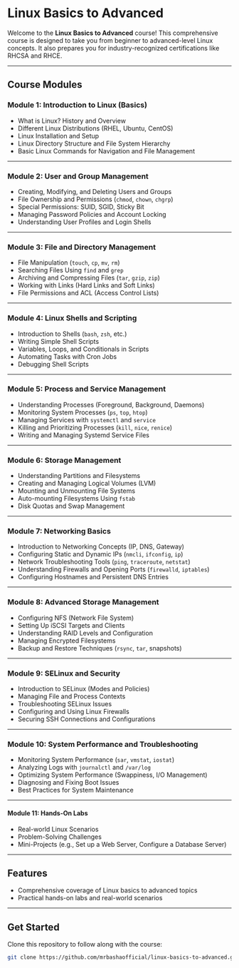 # Linux Basics to Advanced

Welcome to the **Linux Basics to Advanced** course! This comprehensive course is designed to take you from beginner to advanced-level Linux concepts. It also prepares you for industry-recognized certifications like RHCSA and RHCE.

---

## **Course Modules**

### **Module 1: Introduction to Linux (Basics)**
- What is Linux? History and Overview  
- Different Linux Distributions (RHEL, Ubuntu, CentOS)  
- Linux Installation and Setup  
- Linux Directory Structure and File System Hierarchy  
- Basic Linux Commands for Navigation and File Management  

---

### **Module 2: User and Group Management**
- Creating, Modifying, and Deleting Users and Groups  
- File Ownership and Permissions (`chmod`, `chown`, `chgrp`)  
- Special Permissions: SUID, SGID, Sticky Bit  
- Managing Password Policies and Account Locking  
- Understanding User Profiles and Login Shells  

---

### **Module 3: File and Directory Management**
- File Manipulation (`touch`, `cp`, `mv`, `rm`)  
- Searching Files Using `find` and `grep`  
- Archiving and Compressing Files (`tar`, `gzip`, `zip`)  
- Working with Links (Hard Links and Soft Links)  
- File Permissions and ACL (Access Control Lists)  

---

### **Module 4: Linux Shells and Scripting**
- Introduction to Shells (`bash`, `zsh`, etc.)  
- Writing Simple Shell Scripts  
- Variables, Loops, and Conditionals in Scripts  
- Automating Tasks with Cron Jobs  
- Debugging Shell Scripts  

---

### **Module 5: Process and Service Management**
- Understanding Processes (Foreground, Background, Daemons)  
- Monitoring System Processes (`ps`, `top`, `htop`)  
- Managing Services with `systemctl` and `service`  
- Killing and Prioritizing Processes (`kill`, `nice`, `renice`)  
- Writing and Managing Systemd Service Files  

---

### **Module 6: Storage Management**
- Understanding Partitions and Filesystems  
- Creating and Managing Logical Volumes (LVM)  
- Mounting and Unmounting File Systems  
- Auto-mounting Filesystems Using `fstab`  
- Disk Quotas and Swap Management  

---

### **Module 7: Networking Basics**
- Introduction to Networking Concepts (IP, DNS, Gateway)  
- Configuring Static and Dynamic IPs (`nmcli`, `ifconfig`, `ip`)  
- Network Troubleshooting Tools (`ping`, `traceroute`, `netstat`)  
- Understanding Firewalls and Opening Ports (`firewalld`, `iptables`)  
- Configuring Hostnames and Persistent DNS Entries  

---

### **Module 8: Advanced Storage Management**
- Configuring NFS (Network File System)  
- Setting Up iSCSI Targets and Clients  
- Understanding RAID Levels and Configuration  
- Managing Encrypted Filesystems  
- Backup and Restore Techniques (`rsync`, `tar`, snapshots)  

---

### **Module 9: SELinux and Security**
- Introduction to SELinux (Modes and Policies)  
- Managing File and Process Contexts  
- Troubleshooting SELinux Issues  
- Configuring and Using Linux Firewalls  
- Securing SSH Connections and Configurations  

---

### **Module 10: System Performance and Troubleshooting**
- Monitoring System Performance (`sar`, `vmstat`, `iostat`)  
- Analyzing Logs with `journalctl` and `/var/log`  
- Optimizing System Performance (Swappiness, I/O Management)  
- Diagnosing and Fixing Boot Issues  
- Best Practices for System Maintenance
  
---

#### **Module 11: Hands-On Labs**
- Real-world Linux Scenarios  
- Problem-Solving Challenges  
- Mini-Projects (e.g., Set up a Web Server, Configure a Database Server)

--- 

## **Features**
- Comprehensive coverage of Linux basics to advanced topics  
- Practical hands-on labs and real-world scenarios  

---

## **Get Started**
Clone this repository to follow along with the course:
```bash
git clone https://github.com/mrbashaofficial/linux-basics-to-advanced.git
